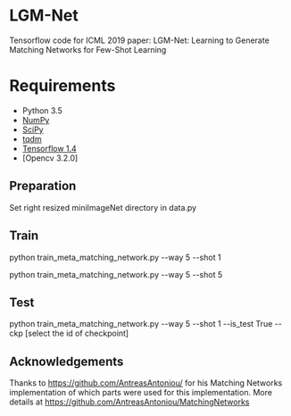 # LGM-Net
Tensorflow code for ICML 2019 paper: LGM-Net: Learning to Generate Matching Networks for Few-Shot Learning


# Requirements
- Python 3.5
- [NumPy](http://www.numpy.org/)
- [SciPy](https://www.scipy.org/)
- [tqdm](https://pypi.python.org/pypi/tqdm)
- [Tensorflow 1.4](https://www.tensorflow.org/install/)
- [Opencv 3.2.0]

## Preparation
Set right resized miniImageNet directory in data.py

## Train
python train_meta_matching_network.py --way 5 --shot 1

python train_meta_matching_network.py --way 5 --shot 5

## Test
python train_meta_matching_network.py --way 5 --shot 1 --is_test True --ckp [select the id of checkpoint]

## Acknowledgements
Thanks to https://github.com/AntreasAntoniou/ for his Matching Networks implementation of which parts were used for this implementation. More details at https://github.com/AntreasAntoniou/MatchingNetworks

